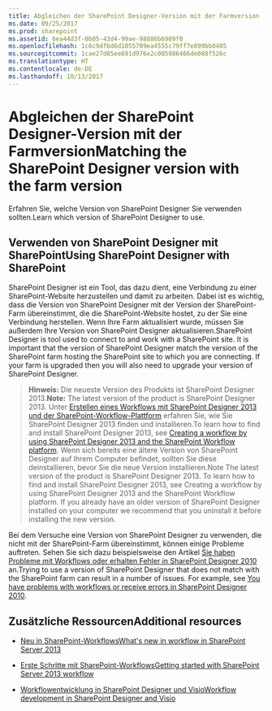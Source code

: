 ```yaml
---
title: Abgleichen der SharePoint Designer-Version mit der Farmversion
ms.date: 09/25/2017
ms.prod: sharepoint
ms.assetid: 6ea44d3f-0b05-43d4-99ae-98886b6909f0
ms.openlocfilehash: 1c6c9dfbd6d1055709ea4555c79ff7e899bb0405
ms.sourcegitcommit: 1cae27d85ee691d976e2c085986466de088f526c
ms.translationtype: HT
ms.contentlocale: de-DE
ms.lasthandoff: 10/13/2017
---
```

# <a name="matching-the-sharepoint-designer-version-with-the-farm-version"></a><span data-ttu-id="2a0e2-102">Abgleichen der SharePoint Designer-Version mit der Farmversion</span><span class="sxs-lookup"><span data-stu-id="2a0e2-102">Matching the SharePoint Designer version with the farm version</span></span>
<span data-ttu-id="2a0e2-103">Erfahren Sie, welche Version von SharePoint Designer Sie verwenden sollten.</span><span class="sxs-lookup"><span data-stu-id="2a0e2-103">Learn which version of SharePoint Designer to use.</span></span>
## <a name="using-sharepoint-designer-with-sharepoint"></a><span data-ttu-id="2a0e2-104">Verwenden von SharePoint Designer mit SharePoint</span><span class="sxs-lookup"><span data-stu-id="2a0e2-104">Using SharePoint Designer with SharePoint</span></span>
<span data-ttu-id="2a0e2-105"><a name="section1"> </a></span><span class="sxs-lookup"><span data-stu-id="2a0e2-105"></span></span>

<span data-ttu-id="2a0e2-p101">SharePoint Designer ist ein Tool, das dazu dient, eine Verbindung zu einer SharePoint-Website herzustellen und damit zu arbeiten. Dabei ist es wichtig, dass die Version von SharePoint Designer mit der Version der SharePoint-Farm übereinstimmt, die die SharePoint-Website hostet, zu der Sie eine Verbindung herstellen. Wenn Ihre Farm aktualisiert wurde, müssen Sie außerdem Ihre Version von SharePoint Designer aktualisieren.</span><span class="sxs-lookup"><span data-stu-id="2a0e2-p101">SharePoint Designer is tool used to connect to and work with a SharePoint site. It is important that the version of SharePoint Designer match the version of the SharePoint farm hosting the SharePoint site to which you are connecting. If your farm is upgraded then you will also need to upgrade your version of SharePoint Designer.</span></span>
  
    
    

> <span data-ttu-id="2a0e2-109">**Hinweis:** Die neueste Version des Produkts ist SharePoint Designer 2013.</span><span class="sxs-lookup"><span data-stu-id="2a0e2-109">**Note:** The latest version of the product is SharePoint Designer 2013.</span></span> <span data-ttu-id="2a0e2-110">Unter [Erstellen eines Workflows mit SharePoint Designer 2013 und der SharePoint-Workflow-Plattform](creating-a-workflow-by-using-sharepoint-designer-and-the-sharepoint-wo.md) erfahren Sie, wie Sie SharePoint Designer 2013 finden und installieren.</span><span class="sxs-lookup"><span data-stu-id="2a0e2-110">To learn how to find and install SharePoint Designer 2013, see  [Creating a workflow by using SharePoint Designer 2013 and the SharePoint Workflow platform](creating-a-workflow-by-using-sharepoint-designer-and-the-sharepoint-wo.md).</span></span> <span data-ttu-id="2a0e2-111">Wenn sich bereits eine ältere Version von SharePoint Designer auf Ihrem Computer befindet, sollten Sie diese deinstallieren, bevor Sie die neue Version installieren.</span><span class="sxs-lookup"><span data-stu-id="2a0e2-111">Note The latest version of the product is SharePoint Designer 2013. To learn how to find and install SharePoint Designer 2013, see  Creating a workflow by using SharePoint Designer 2013 and the SharePoint Workflow platform. If you already have an older version of SharePoint Designer installed on your computer we recommend that you uninstall it before installing the new version.</span></span> 
  
    
    

<span data-ttu-id="2a0e2-p103">Bei dem Versuche eine Version von SharePoint Designer zu verwenden, die nicht mit der SharePoint-Farm übereinstimmt, können einige Probleme auftreten. Sehen Sie sich dazu beispielsweise den Artikel  [Sie haben Probleme mit Workflows oder erhalten Fehler in SharePoint Designer 2010](http://support.microsoft.com/kb/2794961) an.</span><span class="sxs-lookup"><span data-stu-id="2a0e2-p103">Trying to use a version of SharePoint Designer that does not match with the SharePoint farm can result in a number of issues. For example, see  [You have problems with workflows or receive errors in SharePoint Designer 2010](http://support.microsoft.com/kb/2794961).</span></span>
  
    
    

  
    
    

## <a name="additional-resources"></a><span data-ttu-id="2a0e2-114">Zusätzliche Ressourcen</span><span class="sxs-lookup"><span data-stu-id="2a0e2-114">Additional resources</span></span>
<span data-ttu-id="2a0e2-115"><a name="bk_addresources"> </a></span><span class="sxs-lookup"><span data-stu-id="2a0e2-115"></span></span>


-  [<span data-ttu-id="2a0e2-116">Neu in SharePoint-Workflows</span><span class="sxs-lookup"><span data-stu-id="2a0e2-116">What's new in workflow in SharePoint Server 2013</span></span>](http://msdn.microsoft.com/library/6ab8a28b-fa2f-4530-8b55-a7f663bf15ea.aspx)
    
  
-  [<span data-ttu-id="2a0e2-117">Erste Schritte mit SharePoint-Workflows</span><span class="sxs-lookup"><span data-stu-id="2a0e2-117">Getting started with SharePoint Server 2013 workflow</span></span>](http://msdn.microsoft.com/library/cc73be76-a329-449f-90ab-86822b1c2ee8.aspx)
    
  
-  [<span data-ttu-id="2a0e2-118">Workflowentwicklung in SharePoint Designer und Visio</span><span class="sxs-lookup"><span data-stu-id="2a0e2-118">Workflow development in SharePoint Designer and Visio</span></span>](workflow-development-in-sharepoint-designer-and-visio.md)
    
  

  
    
    

